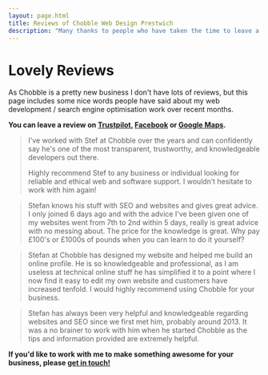 ```yaml
---
layout: page.html
title: Reviews of Chobble Web Design Prestwich
description: "Many thanks to people who have taken the time to leave a nice review of my web development and SEO services."
---
```


# Lovely Reviews

As Chobble is a pretty new business I don't have lots of reviews, but this page includes some nice words people have said about my web development / search engine optimisation work over recent months.

**You can leave a review on [Trustpilot](https://uk.trustpilot.com/review/chobble.com), [Facebook](https://www.facebook.com/profile.php?id=61571286130366) or [Google Maps](https://maps.app.goo.gl/kNqgHRNaMgPDp7Mo8).**

> I've worked with Stef at Chobble over the years and can confidently say he's one of the most transparent, trustworthy, and knowledgeable developers out there.
>
> Highly recommend Stef to any business or individual looking for reliable and ethical web and software support. I wouldn’t hesitate to work with him again!

> Stefan knows his stuff with SEO and websites and gives great advice. I only joined 6 days ago and with the advice I've been given one of my websites went from 7th to 2nd within 5 days, really is great advice with no messing about. The price for the knowledge is great. Why pay £100's or £1000s of pounds when you can learn to do it yourself?

> Stefan at Chobble has designed my website and helped me build an online profile. He is so knowledgeable and professional, as I am useless at technical online stuff he has simplified it to a point where I now find it easy to edit my own website and customers have increased tenfold. I would highly recommend using Chobble for your business.

> Stefan has always been very helpful and knowledgeable regarding websites and SEO since we first met him, probably around 2013. It was a no brainer to work with him when he started Chobble as the tips and information provided are extremely helpful.

**If you'd like to work with me to make something awesome for your business, please [get in touch!](/contact/)**
